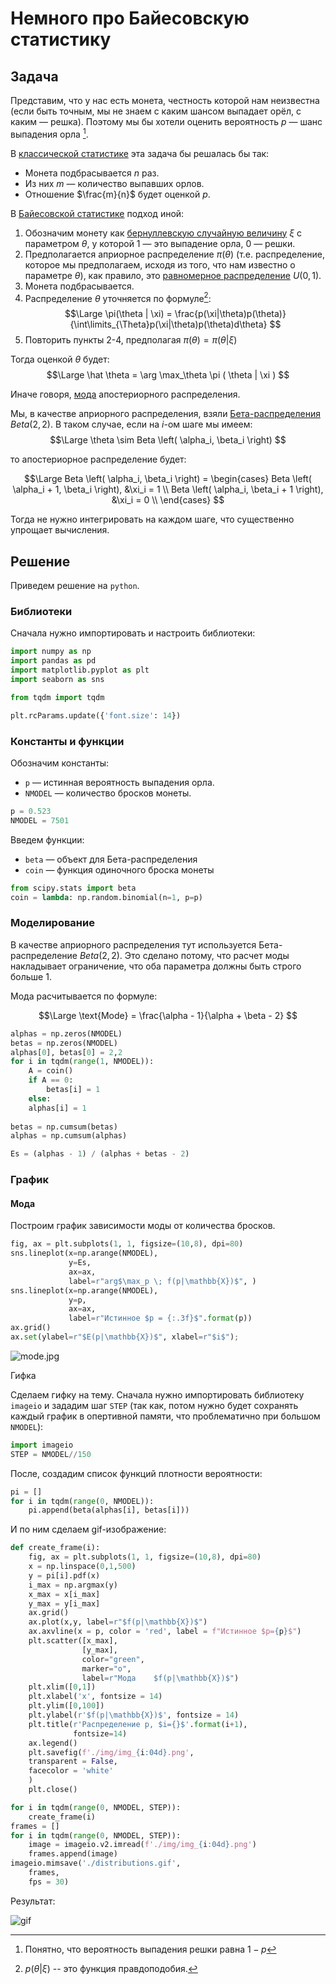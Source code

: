 # Немного про Байесовскую статистику
## Задача

Представим, что у нас есть монета, честность которой нам неизвестна (если быть
точным, мы не знаем с каким шансом выпадает орёл, с каким — решка). Поэтому мы
бы хотели оценить вероятность $p$ — шанс выпадения орла [^1].
    
В [классической статистике](https://ru.wikipedia.org/wiki/%D0%A1%D1%82%D0%B0%D1%82%D0%B8%D1%81%D1%82%D0%B8%D0%BA%D0%B0)
эта задача бы решалась бы так:

- Монета подбрасывается $n$ раз.
- Из них $m$ — количество выпавших орлов.
- Отношение $\frac{m}{n}$ будет оценкой $p$.

В [Байесовской
статистике](https://ru.wikipedia.org/wiki/%D0%91%D0%B0%D0%B9%D0%B5%D1%81%D0%BE%D0%B2%D1%81%D0%BA%D0%B0%D1%8F_%D1%81%D1%82%D0%B0%D1%82%D0%B8%D1%81%D1%82%D0%B8%D0%BA%D0%B0)
подход иной:

1. Обозначим монету как [бернуллевскую случайную
   величину](https://ru.wikipedia.org/wiki/%D0%A0%D0%B0%D1%81%D0%BF%D1%80%D0%B5%D0%B4%D0%B5%D0%BB%D0%B5%D0%BD%D0%B8%D0%B5_%D0%91%D0%B5%D1%80%D0%BD%D1%83%D0%BB%D0%BB%D0%B8)
   $\xi$ с параметром $\theta$, у которой $1$ — это выпадение орла, $0$ —
   решки. 
2. Предполагается априорное распределение $\pi(\theta)$ (т.е. распределение,
   которое мы предполагаем, исходя из того, что нам известно о параметре
   $\theta$), как правило, это [равномерное
   распределение](https://ru.wikipedia.org/wiki/%D0%9D%D0%B5%D0%BF%D1%80%D0%B5%D1%80%D1%8B%D0%B2%D0%BD%D0%BE%D0%B5_%D1%80%D0%B0%D0%B2%D0%BD%D0%BE%D0%BC%D0%B5%D1%80%D0%BD%D0%BE%D0%B5_%D1%80%D0%B0%D1%81%D0%BF%D1%80%D0%B5%D0%B4%D0%B5%D0%BB%D0%B5%D0%BD%D0%B8%D0%B5)
   $U \left(0,1\right)$. 
3. Монета подбрасывается. 
4. Распределение $\theta$ уточняется по формуле[^2]:
    $$\Large
    \pi(\theta | \xi) = \frac{p(\xi|\theta)p(\theta)}
    {\int\limits_{\Theta}p(\xi|\theta)p(\theta)d\theta} 
    $$
5. Повторить пункты 2-4, предполагая $\pi(\theta) = \pi(\theta|\xi)$


Тогда оценкой $\theta$ будет:
$$\Large
\hat \theta = \arg \max_\theta \pi ( \theta | \xi )
$$

Иначе говоря,
[мода](https://ru.wikipedia.org/wiki/%D0%9C%D0%BE%D0%B4%D0%B0_%28%D1%81%D1%82%D0%B0%D1%82%D0%B8%D1%81%D1%82%D0%B8%D0%BA%D0%B0%29)
апостериорного распределения.

Мы, в качестве априорного распределения, взяли [Бета-распределения](https://ru.wikipedia.org/wiki/%D0%91%D0%B5%D1%82%D0%B0-%D1%80%D0%B0%D1%81%D0%BF%D1%80%D0%B5%D0%B4%D0%B5%D0%BB%D0%B5%D0%BD%D0%B8%D0%B5) $Beta(2,2)$. В
таком случае, если на $i$-ом шаге мы имеем:
$$\Large
\theta \sim Beta \left( \alpha_i, \beta_i \right) 
$$

то апостериорное распределение будет:

$$\Large
Beta \left( \alpha_i, \beta_i \right) =
\begin{cases}
Beta \left( \alpha_i + 1, \beta_i \right), &\xi_i = 1 \\
Beta \left( \alpha_i, \beta_i + 1 \right), &\xi_i = 0 \\
\end{cases}
$$

Тогда не нужно интегрировать на каждом шаге, что существенно упрощает вычисления.

## Решение 

Приведем решение на `python`.

### Библиотеки

Сначала нужно импортировать  и настроить библиотеки:

```python
import numpy as np
import pandas as pd
import matplotlib.pyplot as plt
import seaborn as sns

from tqdm import tqdm

plt.rcParams.update({'font.size': 14})
```

### Константы и функции

Обозначим константы:

- `p` — истинная вероятность выпадения орла.
- `NMODEL` — количество бросков монеты.
 
```python
p = 0.523
NMODEL = 7501
```

Введем функции:
- `beta` — объект для Бета-распределения
- `coin` — функция одиночного броска монеты

```python
from scipy.stats import beta 
coin = lambda: np.random.binomial(n=1, p=p)
```

### Моделирование

В качестве априорного распределения тут используется Бета-распределение
$Beta(2,2)$. Это сделано потому, что расчет моды накладывает ограничение, что оба
параметра должны быть строго больше 1.

Мода расчитывается по формуле:

$$\Large
\text{Mode} = \frac{\alpha - 1}{\alpha + \beta - 2}
$$

```python
alphas = np.zeros(NMODEL)
betas = np.zeros(NMODEL)
alphas[0], betas[0] = 2,2
for i in tqdm(range(1, NMODEL)):
    A = coin()
    if A == 0:
        betas[i] = 1
    else:
    alphas[i] = 1
 
betas = np.cumsum(betas)
alphas = np.cumsum(alphas)

Es = (alphas - 1) / (alphas + betas - 2)
```

### График

#### Мода

Построим график зависимости моды от количества бросков.

```python
fig, ax = plt.subplots(1, 1, figsize=(10,8), dpi=80)
sns.lineplot(x=np.arange(NMODEL), 
             y=Es, 
             ax=ax, 
             label=r"arg$\max_p \; f(p|\mathbb{X})$", )
sns.lineplot(x=np.arange(NMODEL), 
             y=p, 
             ax=ax, 
             label=r"Истинное $p = {:.3f}$".format(p))
ax.grid()
ax.set(ylabel=r"$E(p|\mathbb{X})$", xlabel=r"$i$");
```

![mode.jpg](assets/baes/mode.jpg)

Гифка

Сделаем гифку на тему. Сначала нужно импортировать библиотеку `imageio` и зададим
шаг `STEP` (так как, потом нужно будет сохранять каждый график в опертивной
памяти, что проблематично при большом `NMODEL`):

```python
import imageio
STEP = NMODEL//150
```

После, создадим список функций плотности вероятности:

```python
pi = []
for i in tqdm(range(0, NMODEL)):
    pi.append(beta(alphas[i], betas[i]))
```

И по ним сделаем gif-изображение:

```python
def create_frame(i):
    fig, ax = plt.subplots(1, 1, figsize=(10,8), dpi=80)
    x = np.linspace(0,1,500)
    y = pi[i].pdf(x)
    i_max = np.argmax(y)
    x_max = x[i_max]
    y_max = y[i_max]
    ax.grid()
    ax.plot(x,y, label=r"$f(p|\mathbb{X})$")
    ax.axvline(x = p, color = 'red', label = f"Истинное $p={p}$")
    plt.scatter([x_max], 
                [y_max], 
                color="green", 
                marker="o", 
                label=r"Мода    $f(p|\mathbb{X})$")
    plt.xlim([0,1])
    plt.xlabel('x', fontsize = 14)
    plt.ylim([0,100])
    plt.ylabel(r'$f(p|\mathbb{X})$', fontsize = 14)
    plt.title(r'Распределение p, $i={}$'.format(i+1),
              fontsize=14)
    ax.legend()
    plt.savefig(f'./img/img_{i:04d}.png', 
    transparent = False, 
    facecolor = 'white'
    )
    plt.close()

for i in tqdm(range(0, NMODEL, STEP)):
    create_frame(i)
frames = []
for i in tqdm(range(0, NMODEL, STEP)):
    image = imageio.v2.imread(f'./img/img_{i:04d}.png')
    frames.append(image)
imageio.mimsave('./distributions.gif', 
    frames, 
    fps = 30)
```

Результат:

![gif](assets/baes/video.gif)

[^1]: Понятно, что вероятность выпадения решки равна $1 - p$
[^2]: $p(\theta|\xi)$ -- это функция правдоподобия.
